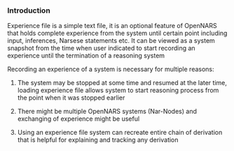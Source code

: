 ### Introduction

Experience file is a simple text file, it is an optional feature of OpenNARS that holds complete experience from the system until certain point including input, inferences, Narsese statements etc.  It can be viewed as a system snapshot from the time when user indicated to start recording an experience until the termination of a reasoning system 

Recording an experience of a system is necessary for multiple reasons:

1. The system may be stopped at some time and resumed at the later time, loading experience file allows system to start reasoning process from the point when it was stopped earlier

2. There might be multiple OpenNARS systems (Nar-Nodes) and exchanging of experience might be useful

3. Using an experience file system can recreate entire chain of derivation that is helpful for explaining and tracking any derivation

 